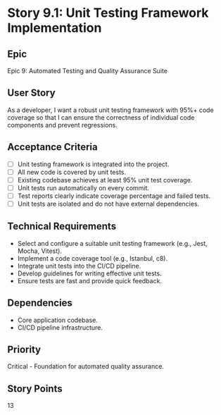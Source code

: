 # Story 9.1: Unit Testing Framework Implementation

## Epic
Epic 9: Automated Testing and Quality Assurance Suite

## User Story
As a developer, I want a robust unit testing framework with 95%+ code coverage so that I can ensure the correctness of individual code components and prevent regressions.

## Acceptance Criteria
- [ ] Unit testing framework is integrated into the project.
- [ ] All new code is covered by unit tests.
- [ ] Existing codebase achieves at least 95% unit test coverage.
- [ ] Unit tests run automatically on every commit.
- [ ] Test reports clearly indicate coverage percentage and failed tests.
- [ ] Unit tests are isolated and do not have external dependencies.

## Technical Requirements
- Select and configure a suitable unit testing framework (e.g., Jest, Mocha, Vitest).
- Implement a code coverage tool (e.g., Istanbul, c8).
- Integrate unit tests into the CI/CD pipeline.
- Develop guidelines for writing effective unit tests.
- Ensure tests are fast and provide quick feedback.

## Dependencies
- Core application codebase.
- CI/CD pipeline infrastructure.

## Priority
Critical - Foundation for automated quality assurance.

## Story Points
13
